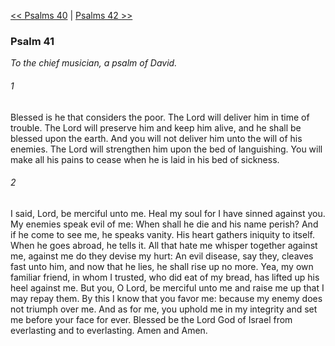 [<< Psalms 40](Psalms%2040.md)  |  [Psalms 42 >>](Psalms%2042.md)

### Psalm 41

*To the chief musician, a psalm of David.*

###### 1
Blessed is he that considers the poor. The Lord will deliver him in time of trouble. The Lord will preserve him and keep him alive, and he shall be blessed upon the earth. And you will not deliver him unto the will of his enemies. The Lord will strengthen him upon the bed of languishing. You will make all his pains to cease when he is laid in his bed of sickness.

###### 2
I said, Lord, be merciful unto me. Heal my soul for I have sinned against you. My enemies speak evil of me: When shall he die and his name perish? And if he come to see me, he speaks vanity. His heart gathers iniquity to itself. When he goes abroad, he tells it. All that hate me whisper together against me, against me do they devise my hurt: An evil disease, say they, cleaves fast unto him, and now that he lies, he shall rise up no more. Yea, my own familiar friend, in whom I trusted, who did eat of my bread, has lifted up his heel against me. But you, O Lord, be merciful unto me and raise me up that I may repay them. By this I know that you favor me: because my enemy does not triumph over me. And as for me, you uphold me in my integrity and set me before your face for ever. Blessed be the Lord God of Israel from everlasting and to everlasting. Amen and Amen.